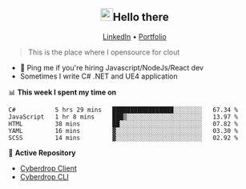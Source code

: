 <h2 align="center"><img src="https://camo.githubusercontent.com/2019d90b5d6b109833b6e130852e36fce013bb14/68747470733a2f2f63756c746f667468657061727479706172726f742e636f6d2f706172726f74732f68642f6c6170746f705f706172726f742e676966" width="25px">Hello there</h2>
<p align="center">
  <a href="https://www.linkedin.com/in/izqalan/">LinkedIn</a>
  • <a href="https://izqalan.github.io/">Portfolio</a>
</p>

> This is the place where I opensource for clout

- 💬 Ping me if you're hiring Javascript/NodeJs/React dev
- Sometimes I write C# .NET and UE4 application

📊 **This week I spent my time on**
<!--START_SECTION:waka-->
```text
C#           5 hrs 29 mins   █████████████████░░░░░░░░   67.34 % 
JavaScript   1 hr 8 mins     ███▒░░░░░░░░░░░░░░░░░░░░░   13.97 % 
HTML         38 mins         ██░░░░░░░░░░░░░░░░░░░░░░░   07.82 % 
YAML         16 mins         ▓░░░░░░░░░░░░░░░░░░░░░░░░   03.30 % 
SCSS         14 mins         ▓░░░░░░░░░░░░░░░░░░░░░░░░   02.92 % 
```
<!--END_SECTION:waka-->

📕 **Active Repository**
- [Cyberdrop Client](https://github.com/izqalan/cy-client)
- [Cyberdrop CLI](https://github.com/izqalan/Cyberdrop-cli)
